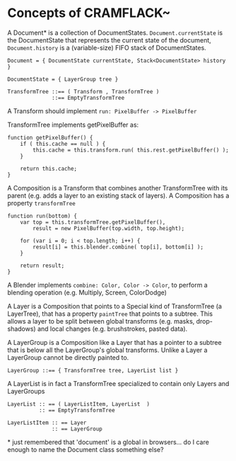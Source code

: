 Concepts of CRAMFLACK~ 
=======

A Document\* is a collection of DocumentStates. `Document.currentState` is the DocumentState that represents the current state of the document, `Document.history` is a (variable-size) FIFO stack of DocumentStates.

    Document = { DocumentState currentState, Stack<DocumentState> history }

    DocumentState = { LayerGroup tree }

    TransformTree ::== ( Transform , TransformTree )
                  ::== EmptyTransformTree

A Transform should implement `run: PixelBuffer -> PixelBuffer`

TransformTree implements getPixelBuffer as:

    function getPixelBuffer() {
        if ( this.cache == null ) {
            this.cache = this.transform.run( this.rest.getPixelBuffer() );
        }

        return this.cache; 
    }

A Composition is a Transform that combines another TransformTree with its parent (e.g. adds a layer to an existing stack of layers). A Composition has a property `transformTree`

    function run(bottom) {
        var top = this.transformTree.getPixelBuffer(),
            result = new PixelBuffer(top.width, top.height);

        for (var i = 0; i < top.length; i++) {
            result[i] = this.blender.combine( top[i], bottom[i] );  
        }

        return result;
    }

A Blender implements `combine: Color, Color -> Color`, to perform a blending operation (e.g. Multiply, Screen, ColorDodge)

A Layer is a Composition that points to a Special kind of TransformTree (a LayerTree), that has a property `paintTree` that points to a subtree. This allows a layer to be split between global transforms (e.g. masks, drop-shadows) and local changes (e.g. brushstrokes, pasted data).

A LayerGroup is a Composition like a Layer that has a pointer to a subtree that is below all the LayerGroup's global
transforms. Unlike a Layer a LayerGroup cannot be directly painted to. 

    LayerGroup ::== { TransformTree tree, LayerList list }

A LayerList is in fact a TransformTree specialized to contain only Layers and LayerGroups 
    
    LayerList :: == ( LayerListItem, LayerList  )
              :: == EmptyTransformTree

    LayerListItem :: == Layer
                  :: == LayerGroup

\* just remembered that 'document' is a global in browsers... do I care enough to name the Document class something else?
